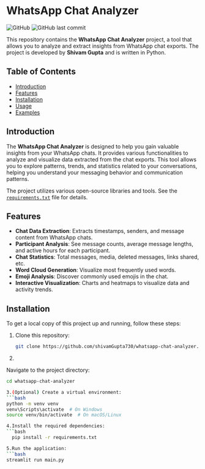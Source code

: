 # WhatsApp Chat Analyzer

![GitHub](https://img.shields.io/github/license/shivamGupta730/whatsapp-chat-analyzer)
![GitHub last commit](https://img.shields.io/github/last-commit/shivamGupta730/whatsapp-chat-analyzer)

This repository contains the **WhatsApp Chat Analyzer** project, a tool that allows you to analyze and extract insights from WhatsApp chat exports. The project is developed by **Shivam Gupta** and is written in Python.

## Table of Contents

- [Introduction](#introduction)
- [Features](#features)
- [Installation](#installation)
- [Usage](#usage)
- [Examples](#examples)

## Introduction

The **WhatsApp Chat Analyzer** is designed to help you gain valuable insights from your WhatsApp chats. It provides various functionalities to analyze and visualize data extracted from the chat exports. This tool allows you to explore patterns, trends, and statistics related to your conversations, helping you understand your messaging behavior and communication patterns.

The project utilizes various open-source libraries and tools. See the [`requirements.txt`](https://github.com/shivamGupta730/whatsapp-chat-analyzer/blob/main/requirements.txt) file for details.

## Features

- **Chat Data Extraction**: Extracts timestamps, senders, and message content from WhatsApp chats.
- **Participant Analysis**: See message counts, average message lengths, and active hours for each participant.
- **Chat Statistics**: Total messages, media, deleted messages, links shared, etc.
- **Word Cloud Generation**: Visualize most frequently used words.
- **Emoji Analysis**: Discover commonly used emojis in the chat.
- **Interactive Visualization**: Charts and heatmaps to visualize data and activity trends.

## Installation

To get a local copy of this project up and running, follow these steps:

1. Clone this repository:
   ```bash
   git clone https://github.com/shivamGupta730/whatsapp-chat-analyzer.git

2.
Navigate to the project directory:
```bash
cd whatsapp-chat-analyzer

3.(Optional) Create a virtual environment:
```bash
python -m venv venv
venv\Scripts\activate  # On Windows
source venv/bin/activate  # On macOS/Linux

4.Install the required dependencies:
```bash
  pip install -r requirements.txt

5.Run the application:
```bash
streamlit run main.py




